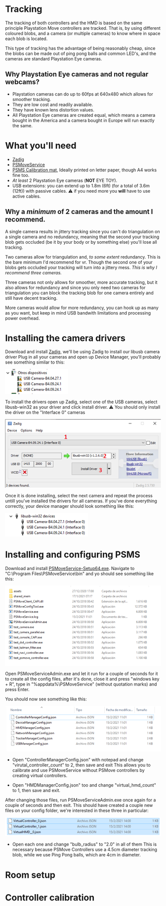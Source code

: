 # Tracking
The tracking of both controllers and the HMD is based on the same principle Playstation Move controllers are tracked. That is, by using different coloured blobs, and a camera (or multiple cameras) to know where in space each blob is located.

This type of tracking has the advantage of being reasonably cheap, since the blobs can be made out of ping pong balls and common LED's, and the cameras are standard Playstation Eye cameras.

## Why Playstation Eye cameras and not regular webcams?
- Playstation cameras can do up to 60fps at 640x480 which allows for smoother tracking.
- They are low cost and readily available.
- They have known lens distortion values. 
- All Playstation Eye cameras are created equal, which means a camera bought in the America and a camera bought in Europe will run exactly the same.

# What you'll need
- [Zadig](https://zadig.akeo.ie/)
- [PSMoveService](https://github.com/psmoveservice/PSMoveService/releases)
- [PSMS Calibration mat](https://github.com/psmoveservice/PSMoveService/blob/master/misc/calibration/CalibrationMat.pdf), Ideally printed on letter paper, though A4 works fine too.
- *At least* 2 Playstation Eye cameras (**NOT** EYE TOY).
- USB extensions: you can extend up to 1.8m (6ft) (for a total of 3.6m (12ft)) with passive cables.
⚠️️ if you need more you **will** have to use active cables.

## Why a *minimum* of 2 cameras and the amount I recommend.
A single camera results in jittery tracking since you can't do triangulation on a single camera and no redundancy, meaning that the second your tracking blob gets occluded (be it by your body or by something else) you'll lose all tracking.

Two cameras allow for triangulation and, *to some extent* redundancy. This is the bare minimum I'd recommend for vr.
Though the second one of your blobs gets occluded your tracking will turn into a jittery mess. *This is why I recommend three cameras.*

Three cameras not only allows for smoother, more accurate tracking, but it also allows for redundancy and since you only need two cameras for triangulation you can block the tracking blob for one camera entirely and still have decent tracking.

More cameras would allow for more redundancy, you can hook up as many as you want, but keep in mind USB bandwith limitations and processing power overhead. 

# Installing the camera drivers

Download and install [Zadig](https://zadig.akeo.ie/), we'll be using Zadig to install our libusb camera driver
Plug in all your cameras and open up Device Manager, you'll probably see something similar to this:

![1](img/Tracking/DrvInstall/1.png)

To install the drivers open up Zadig, select one of the USB cameras, select libusb-win32 as your driver and click install driver.
⚠️ You should only install the driver on the "Interface 0" cameras

![2](img/Tracking/DrvInstall/2.png)

Once it is done installing, select the next camera and repeat the process untill you've installed the drivers for all cameras. If you've done everything correctly, your device manager should look something like this:

![3](img/Tracking/DrvInstall/3.png)


# Installing and configuring PSMS

Download and install [PSMoveService-Setup64.exe](https://github.com/psmoveservice/PSMoveService/releases/download/v0.9-alpha9.0.1/PSMoveService-Setup64.exe). Navigate to "C:\Program Files\PSMoveService\bin" and yo should see something like this:

![4](img/PSMSInstall/1.png)

Open PSMoveServiceAdmin.exe and let it run for a couple of seconds for it to create all the config files, after it's done, close it and press  "windows key + R", type in "%appdata%\PSMoveService" (without quotation marks) and press Enter.

You should now see something like this:

![5](img/PSMSInstall/2.png)

* Open "ControllerManagerConfig.json" with notepad and change "virutal_controller_count" to 2, then save and exit
This allows you to calibrate and use PSMoveService without PSMove controllers by creating virtual controllers.

* Open "HMDManagerConfig.json" too and change "virtual_hmd_count" to 1, then save and exit.

After changing those files, run PSMoveServiceAdmin.exe once again for a couple of seconds and then exit.
This should have created a couple new files on your config folder, we're interested in these three in particular:

![6](img/PSMSInstall/3.png)

* Open each one and change "bulb_radius" to "2.0" in all of them
This is necessary because PSMove Controllers use a 4.5cm diameter tracking blob, while we use Ping Pong balls, which are 4cm in diameter.

# Room setup

# Controller calibration